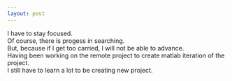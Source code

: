 ```yaml
---
layout: post
---
```

  

I have to stay focused.  
Of course, there is progess in searching.  
But, because if I get too carried, I will not be able to advance.  
Having been working on the remote project to create matlab iteration of the project.  
I still have to learn a lot to be creating new project.  